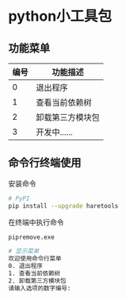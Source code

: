 # python小工具包

## 功能菜单
| 编号 | 功能描述         |
| ---- | ---------------- |
| 0    | 退出程序         |
| 1    | 查看当前依赖树   |
| 2    | 卸载第三方模块包 |
| 3    | 开发中......     |

## 命令行终端使用

安装命令

```bash
# PyPI
pip install --upgrade haretools
```

在终端中执行命令

```bash
pipremove.exe

# 显示菜单
欢迎使用命令行菜单
0. 退出程序
1. 查看当前依赖树
2. 卸载第三方模块包
请输入选项的数字编号:
```
